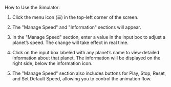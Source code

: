 How to Use the Simulator:

1. Click the menu icon (☰) in the top-left corner of the screen.

2. The "Manage Speed" and "Information" sections will appear.

3. In the "Manage Speed" section, enter a value in the input box to adjust a planet’s speed. The change will take effect in real time.

4. Click on the input box labeled with any planet’s name to view detailed information about that planet. The information will be displayed on the right side, below the information icon.

5. The "Manage Speed" section also includes buttons for Play, Stop, Reset, and Set Default Speed, allowing you to control the animation flow.